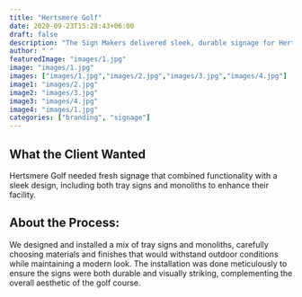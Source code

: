 ```yaml
---
title: "Hertsmere Golf"
date: 2020-09-23T15:28:43+06:00
draft: false
description: "The Sign Makers delivered sleek, durable signage for Hertsmere Golf, combining tray signs and monoliths that enhance the facility's modern aesthetic. Designed to withstand the elements, these signs add both functionality and style."
author: " "
featuredImage: "images/1.jpg"
image: "images/1.jpg"
images: ["images/1.jpg","images/2.jpg","images/3.jpg","images/4.jpg"]
image1: "images/2.jpg"
image2: "images/3.jpg"
image3: "images/4.jpg"
image4: "images/1.jpg"
categories: ["branding", "signage"]
---
```


## What the Client Wanted
Hertsmere Golf needed fresh signage that combined functionality with a sleek design, including both tray signs and monoliths to enhance their facility.


## About the Process:
We designed and installed a mix of tray signs and monoliths, carefully choosing materials and finishes that would withstand outdoor conditions while maintaining a modern look. The installation was done meticulously to ensure the signs were both durable and visually striking, complementing the overall aesthetic of the golf course.
